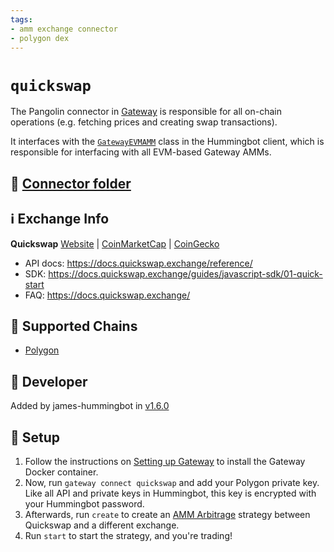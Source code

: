 ```yaml
---
tags:
- amm exchange connector
- polygon dex
---
```


# `quickswap`

The Pangolin connector in [Gateway](/gateway) is responsible for all on-chain operations (e.g. fetching prices and creating swap transactions).

It interfaces with the [`GatewayEVMAMM`](https://github.com/hummingbot/hummingbot/blob/master/hummingbot/connector/gateway_EVM_AMM.py) class in the Hummingbot client, which is responsible for interfacing with all EVM-based Gateway AMMs.

## 📁 [Connector folder](https://github.com/hummingbot/hummingbot/tree/master/gateway/src/connectors/polygon)

## ℹ️ Exchange Info

**Quickswap**
[Website](https://quickswap.exchange/) | [CoinMarketCap](https://coinmarketcap.com/exchanges/quickswap/) | [CoinGecko](https://www.coingecko.com/en/exchanges/quickswap)

* API docs: <https://docs.quickswap.exchange/reference/>
* SDK: <https://docs.quickswap.exchange/guides/javascript-sdk/01-quick-start>
* FAQ: <https://docs.quickswap.exchange/>

## 🔗 Supported Chains

* [Polygon](/gateway/chains/ethereum/#polygon)

## 👷 Developer

Added by james-hummingbot in [v1.6.0](/release-notes/1.6.0/)

## 🔑 Setup

1. Follow the instructions on [Setting up Gateway](/gateway/setup) to install the Gateway Docker container.
2. Now, run `gateway connect quickswap` and add your Polygon private key. Like all API and private keys in Hummingbot, this key is encrypted with your Hummingbot password.
3. Afterwards, run `create` to create an [AMM Arbitrage](/strategies/amm-arbitrage/) strategy between Quickswap and a different exchange.
4. Run `start` to start the strategy, and you're trading!
